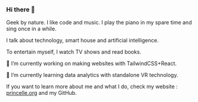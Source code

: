 ### Hi there 👋

Geek by nature. I like code and music. I play the piano in my spare time and sing once in a while. 

I talk about technology, smart house and artificial intelligence. 

To entertain myself, I watch TV shows and read books. 

🔭 I’m currently working on making websites with TailwindCSS+React.

🌱 I’m currently learning data analytics with standalone VR technology.

If you want to learn more about me and what I do, check my website : [princelle.org](https://princelle.org/en) and my GitHub.
